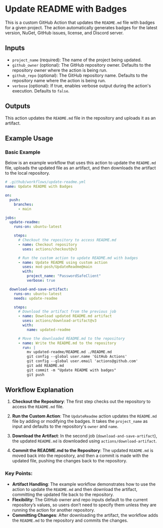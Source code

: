 # Update README with Badges

This is a custom GitHub Action that updates the `README.md` file with badges for a given project. The action automatically generates badges for the latest version, NuGet, GitHub issues, license, and Discord server.

## Inputs

- `project_name` (required): The name of the project being updated.
- `github_owner` (optional): The GitHub repository owner. Defaults to the repository owner where the action is being run.
- `github_repo` (optional): The GitHub repository name. Defaults to the repository name where the action is being run.
- `verbose` (optional): If true, enables verbose output during the action's execution. Defaults to `false`.

## Outputs

This action updates the `README.md` file in the repository and uploads it as an artifact.

## Example Usage

### Basic Example

Below is an example workflow that uses this action to update the `README.md` file, uploads the updated file as an artifact, and then downloads the artifact to the local repository.

```yaml
# .github/workflows/update-readme.yml
name: Update README with Badges

on:
  push:
    branches:
      - main

jobs:
  update-readme:
    runs-on: ubuntu-latest

    steps:
      # Checkout the repository to access README.md
      - name: Checkout repository
        uses: actions/checkout@v3

      # Run the custom action to update README.md with badges
      - name: Update README using custom action
        uses: mod-posh/UpdateReadme@main
        with:
          project_name: "PasswordSafeClient"
          verbose: true

  download-and-save-artifact:
    runs-on: ubuntu-latest
    needs: update-readme

    steps:
      # Download the artifact from the previous job
      - name: Download updated README.md artifact
        uses: actions/download-artifact@v3
        with:
          name: updated-readme

      # Move the downloaded README.md to the repository
      - name: Write the README.md to the repository
        run: |
          mv updated-readme/README.md ./README.md
          git config --global user.name 'GitHub Actions'
          git config --global user.email 'actions@github.com'
          git add README.md
          git commit -m "Update README with badges"
          git push
```

## Workflow Explanation

1. **Checkout the Repository**: The first step checks out the repository to access the `README.md` file.
   
2. **Run the Custom Action**: The `UpdateReadme` action updates the `README.md` file by adding or modifying the badges. It takes the `project_name` as input and defaults to the repository's `owner` and `name`.

3. **Download the Artifact**: In the second job (`download-and-save-artifact`), the updated `README.md` is downloaded using `actions/download-artifact`.

4. **Commit the README.md to the Repository**: The updated `README.md` is moved back into the repository, and then a commit is made with the updated file, pushing the changes back to the repository.


### Key Points:
- **Artifact Handling**: The example workflow demonstrates how to use the action to update the `README.md` and then download the artifact, committing the updated file back to the repository.
- **Flexibility**: The GitHub owner and repo inputs default to the current repository’s values, so users don’t need to specify them unless they are running the action for another repository.
- **Committing Changes**: After downloading the artifact, the workflow adds the `README.md` to the repository and commits the changes.
